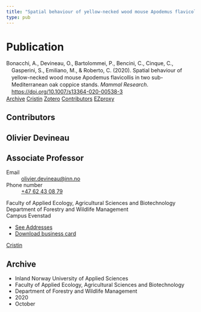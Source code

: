 ```yaml
---
title: "Spatial behaviour of yellow-necked wood mouse Apodemus flavicollis in two sub-Mediterranean oak coppice stands"
type: pub
---
```

<h1>Publication</h1>
<article id="csl-bib-container-9X5SL8ZP" class="csl-bib-container">
  <div class="csl-bib-body" style="line-height: 1.35; padding-left: 1em; text-indent:-1em;">
  <div class="csl-entry">Bonacchi, A., Devineau, O., Bartolommei, P., Bencini, C., Cinque, C., Gasperini, S., Emiliano, M., &amp; Roberto, C. (2020). Spatial behaviour of yellow-necked wood mouse Apodemus flavicollis in two sub-Mediterranean oak coppice stands. <i>Mammal Research</i>. <a href="https://doi.org/10.1007/s13364-020-00538-3">https://doi.org/10.1007/s13364-020-00538-3</a></div>
</div>
  <div class="csl-bib-buttons">
    <a href="#taxonomy-article-9X5SL8ZP" class="csl-bib-button">Archive</a>
    <a href="https://app.cristin.no/results/show.jsf?id=1842815" alt="Cristin URL" class="csl-bib-button">Cristin</a>
    <a href="http://zotero.org/groups/5022929/items/9X5SL8ZP" alt="Zotero URL" class="csl-bib-button">Zotero</a>
    <a href="#contributors-article-9X5SL8ZP" class="csl-bib-button">Contributors</a>
    <a href="http://ezproxy.inn.no/login?url=https://doi.org/10.1007/s13364-020-00538-3" class="csl-bib-button">EZproxy</a>
  </div>
  <div id="csl-bib-meta-container-9X5SL8ZP"></div>
</article>
<div id="csl-bib-meta-9X5SL8ZP" class="csl-bib-meta">
  <article id="contributors-article-9X5SL8ZP" class="contributors-article">
    <h1>Contributors</h1>
    <div class="personas">
<div class="vrtx-hinn-person-card">
<div class="photo">
<i class="lar la-user-circle missing-person"></i>
</div>
<div class="info">
<hgroup><h1>Olivier Devineau</h1>
<h2>Associate Professor</h2>
</hgroup><dl>
<dt>Email</dt>
<dd>
<a href="mailto:olivier.devineau@inn.no">olivier.devineau@inn.no</a>
</dd>
<dt>Phone number</dt>
<dd><a href="tel:+4762430879">
+47 62 43 08 79
</a></dd>
</dl>
<p>
Faculty of Applied Ecology, Agricultural Sciences and Biotechnology<br>
Department of Forestry and Wildlife Management<br>
Campus Evenstad
</p>
<ul class="vrtx-hinn-links">
<li><a href="https://www.inn.no/english/find-an-employee/olivier-devineau.html#vrtx-hinn-addresses">See Addresses</a></li>
<li><a href="https://www.inn.no/english/find-an-employee/olivier-devineau.html?vrtx=vcf">Download business card</a></li>
</ul>
</div>
</div>
<a href="https://app.cristin.no/persons/show.jsf?id=598473" alt="Cristin URL" class="personas-cristin">Cristin</a>
</div>
  </article>
  <article id="taxonomy-article-9X5SL8ZP" class="taxonomy-article">
    <h1>Archive</h1>
    <ul>
      <li>Inland Norway University of Applied Sciences</li>
      <li>Faculty of Applied Ecology, Agricultural Sciences and Biotechnology</li>
      <li>Department of Forestry and Wildlife Management</li>
      <li>2020</li>
      <li>October</li>
    </ul>
  </article>
</div>
